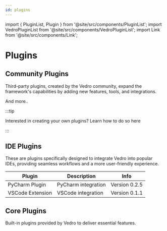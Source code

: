 ```yaml
---
id: plugins
---
```


import { PluginList, Plugin } from '@site/src/components/PluginList';
import VedroPluginList from '@site/src/components/VedroPluginList';
import Link from '@site/src/components/Link';

# Plugins

## Community Plugins

Third-party plugins, created by the Vedro community, expand the framework's capabilities by adding new features, tools, and integrations.

<VedroPluginList />

And <Link to="https://pypi.org/search/?q=vedro">more..</Link>

:::tip

Interested in creating your own plugins? Learn how to do so <Link to="/docs/guides/writing-plugins">here</Link>

:::

## IDE Plugins

These are plugins specifically designed to integrate Vedro into popular IDEs, providing seamless workflows and a more user-friendly experience.

| Plugin                                                                                             | Description                                                              | Info          |
|----------------------------------------------------------------------------------------------------|--------------------------------------------------------------------------|---------------|
| <Link to="https://plugins.jetbrains.com/plugin/18227-vedro">PyCharm Plugin</Link>                  | <Link to="https://www.jetbrains.com/pycharm/">PyCharm</Link> integration | Version 0.2.5 |
| <Link to="https://marketplace.visualstudio.com/items?itemName=vedro.vedro">VSCode Extension</Link> | <Link to="https://code.visualstudio.com/">VSCode</Link> integration      | Version 0.1.1 |

## Core Plugins

Built-in plugins provided by Vedro to deliver essential features.

<PluginList>
    <Plugin key='director' name='Director' pypi='vedro'
            desc='Manages and configures reporters for scenario execution'
    />
    <Plugin key='rich-reporter' name='Rich Reporter' pypi='vedro'
            desc='Enhanced, customizable scenario reporting with rich output'
    />
    <Plugin key='silent-reporter' name='Silent Reporter' pypi='vedro'
        desc='Minimizes output during scenario execution'
    />
    <Plugin key='pycharm-reporter' name='PyCharm Reporter' pypi='vedro'
        desc='Outputs scenario results in a PyCharm-friendly format'
    />
    <Plugin key='orderer' name='Orderer' pypi='vedro'
        desc='Configures the execution order of scenarios'
    />
    <Plugin key='deferrer' name='Deferrer' pypi='vedro'
        desc='Executes deferred functions at the end of each scenario'
    />
    <Plugin key='artifacted' name='Artifacted' pypi='vedro'
        desc='Manages artifacts for step and scenario results'
    />
    <Plugin key='interrupter' name='Interrupter' pypi='vedro'
        desc='Halts test execution after N failed scenarios or on specified signals'
    />
    <Plugin key='seeder' name='Seeder' pypi='vedro'
        desc='Sets seeds for deterministic random behavior in scenarios'
    />
    <Plugin key='skipper' name='Skipper' pypi='vedro'
        desc='Allows selective scenario skipping and selection based on file/directory or subject'
    />
    <Plugin key='slicer' name='Slicer' pypi='vedro'
        desc='Provides a way to distribute scenarios among multiple workers'
    />
    <Plugin key='tagger' name='Tagger' pypi='vedro'
        desc='Allows scenarios to be selectively run based on user-defined tags'
    />
    <Plugin key='repeater' name='Repeater' pypi='vedro'
        desc='Repeat scenarios a specified number of times'
    />
    <Plugin key='rerunner' name='Rerunner' pypi='vedro'
        desc='Reruns failed scenarios a specified number of times'
    />
    <Plugin key='assert-rewriter' name='AssertRewriter' pypi='vedro'
        desc='Rewrites assert statements to provide better error messages'
    />
    <Plugin key='dryRunner' name='DryRunner' pypi='vedro'
        desc='Simulates scenario execution without actually executing them'
    />
    <Plugin key='lastFailed' name='LastFailed' pypi='vedro'
        desc='Runs only the previously failed scenarios'
    />
    <Plugin key='tempKeeper' name='TempKeeper' pypi='vedro'
        desc='Manages temporary directories and files'
    />
    <Plugin key='terminator' name='Terminator' pypi='vedro'
        desc='Handles test exit status based on test results and interruptions'
    />
</PluginList>
